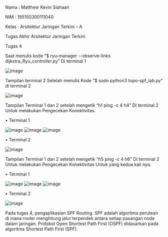 Nama	: Matthew Kevin Siahaan

NIM	: 195150300111040

Kelas	: Arsitektur Jaringan Terkini – A

Tugas Akhir Arsitektur Jaringan Terkini

Tugas 4

Saat menulis kode “$ ryu-manager --observe-links dijkstra_Ryu_controller.py” Di terminal 1

 ![image](https://user-images.githubusercontent.com/99637930/172885805-71ea0f3d-1ca0-499a-9325-ed6b71b0fee3.png)

Tampilan terminal 2 Setelah menulis Kode “$ sudo python3 topo-spf_lab.py” di terminal 2

 ![image](https://user-images.githubusercontent.com/99637930/172885947-bb03ea76-d057-4767-8b32-2ddd7536816d.png)

Tampilan Terminal 1 dan 2 setelah mengetik “h1 ping -c 4 h4” Di terminal 2 Untuk melakukan Pengecekan Konektivitas.

•	Terminal 1
 
 ![image](https://user-images.githubusercontent.com/99637930/172886067-10aa8ffb-9824-46b5-9466-78cf81d57399.png)
 ![image](https://user-images.githubusercontent.com/99637930/172886143-8958e366-8ebb-4416-8a5d-dc94acdc9190.png)
 ![image](https://user-images.githubusercontent.com/99637930/172886366-d3bdf2bf-c0ac-4ffe-940e-03fc3233114b.png)

•	Terminal 2
 
![image](https://user-images.githubusercontent.com/99637930/172886285-15dce025-4e4c-43ab-ad3a-15a1d594d015.png)

Tampilan Terminal 1 dan 2 setelah mengetik “h5 ping -c 4 h6” Di terminal 2 Untuk melakukan Pengecekan Konektivitas Untuk yang kedua kali nya.

•	Terminal 1
 
 ![image](https://user-images.githubusercontent.com/99637930/172886445-478f8c78-ee66-4ff3-b41e-947b6ee961ac.png)
![image](https://user-images.githubusercontent.com/99637930/172886485-94d31eee-6894-45af-a875-8cfd36a44edb.png)
![image](https://user-images.githubusercontent.com/99637930/172886556-c9874eaf-f86e-4cc0-bf53-456bb9def289.png)

•	Terminal 2

 ![image](https://user-images.githubusercontent.com/99637930/172886615-5497a749-7ef7-4db5-a20a-725a37bb2023.png)

Pada tugas 4, pengaplikasian SPF Routing. SPF adalah algoritma perutean di mana router menghitung jalur terpendek antara setiap pasangan node dalam jaringan. Protokol Open Shortest Path First (OSPF) didasarkan pada algoritma Shortest Path First (SPF).


